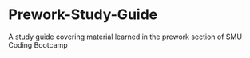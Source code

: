 # Prework-Study-Guide
A study guide covering material learned in the prework section of SMU Coding Bootcamp
